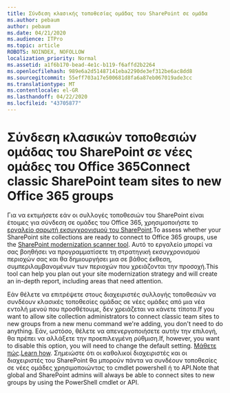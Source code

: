```yaml
---
title: Σύνδεση κλασικής τοποθεσίας ομάδας του SharePoint σε ομάδα
ms.author: pebaum
author: pebaum
ms.date: 04/21/2020
ms.audience: ITPro
ms.topic: article
ROBOTS: NOINDEX, NOFOLLOW
localization_priority: Normal
ms.assetid: a1f6b170-bead-4e1c-b119-f6affd2b2264
ms.openlocfilehash: 989e6a2d51487141eba2290de3ef312be6ac8dd8
ms.sourcegitcommit: 55eff703a17e500681d8fa6a87eb067019ade3cc
ms.translationtype: MT
ms.contentlocale: el-GR
ms.lasthandoff: 04/22/2020
ms.locfileid: "43705877"
---
```

# <a name="connect-classic-sharepoint-team-sites-to-new-office-365-groups"></a><span data-ttu-id="48234-102">Σύνδεση κλασικών τοποθεσιών ομάδας του SharePoint σε νέες ομάδες του Office 365</span><span class="sxs-lookup"><span data-stu-id="48234-102">Connect classic SharePoint team sites to new Office 365 groups</span></span>

<span data-ttu-id="48234-103">Για να εκτιμήσετε εάν οι συλλογές τοποθεσιών του SharePoint είναι έτοιμες για σύνδεση σε ομάδες του Office 365, χρησιμοποιήστε το [εργαλείο σαρωτή εκσυγχρονισμού του SharePoint](https://go.microsoft.com/fwlink/?linkid=873066).</span><span class="sxs-lookup"><span data-stu-id="48234-103">To assess whether your SharePoint site collections are ready to connect to Office 365 groups, use the [SharePoint modernization scanner tool](https://go.microsoft.com/fwlink/?linkid=873066).</span></span> <span data-ttu-id="48234-104">Αυτό το εργαλείο μπορεί να σας βοηθήσει να προγραμματίσετε τη στρατηγική εκσυγχρονισμού περιοχών σας και θα δημιουργήσει μια σε βάθος έκθεση, συμπεριλαμβανομένων των περιοχών που χρειάζονται την προσοχή.</span><span class="sxs-lookup"><span data-stu-id="48234-104">This tool can help you plan out your site modernization strategy and will create an in-depth report, including areas that need attention.</span></span>
  
<span data-ttu-id="48234-105">Εάν θέλετε να επιτρέψετε στους διαχειριστές συλλογής τοποθεσιών να συνδέουν κλασικές τοποθεσίες ομάδας σε νέες ομάδες από μια νέα εντολή μενού που προσθέτουμε, δεν χρειάζεται να κάνετε τίποτα.</span><span class="sxs-lookup"><span data-stu-id="48234-105">If you want to allow site collection administrators to connect classic team sites to new groups from a new menu command we're adding, you don't need to do anything.</span></span> <span data-ttu-id="48234-106">Εάν, ωστόσο, θέλετε να απενεργοποιήσετε αυτήν την επιλογή, θα πρέπει να αλλάξετε την προεπιλεγμένη ρύθμιση.</span><span class="sxs-lookup"><span data-stu-id="48234-106">If, however, you want to disable this option, you will need to change the default setting.</span></span> <span data-ttu-id="48234-107">[Μάθετε πώς](https://go.microsoft.com/fwlink/?linkid=2004316).</span><span class="sxs-lookup"><span data-stu-id="48234-107">[Learn how](https://go.microsoft.com/fwlink/?linkid=2004316).</span></span> <span data-ttu-id="48234-108">Σημειώστε ότι οι καθολικοί διαχειριστές και οι διαχειριστές του SharePoint θα μπορούν πάντα να συνδέουν τοποθεσίες σε νέες ομάδες χρησιμοποιώντας το cmdlet powershell ή το API.</span><span class="sxs-lookup"><span data-stu-id="48234-108">Note that global and SharePoint admins will always be able to connect sites to new groups by using the PowerShell cmdlet or API.</span></span>
  

